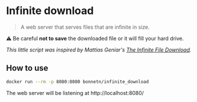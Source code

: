 # Infinite download

> A web server that serves files that are infinite in size.

:warning: Be careful **not to save** the downloaded file or it will fill your hard drive.

*This little script was inspired by Mattias Geniar's [The Infinite File Download](https://github.com/mattiasgeniar/the-infinite-file-download).*

## How to use

```bash
docker run --rm -p 8080:8080 bonnetn/infinite_download
```

The web server will be listening at http://localhost:8080/
